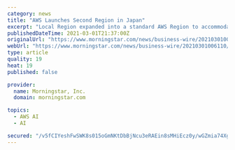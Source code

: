 ```yaml
---
category: news
title: "AWS Launches Second Region in Japan"
excerpt: "Local Region expanded into a standard AWS Region to accommodate an even greater variety of use cases and serve Japan with even lower latency Customers and AWS Partners across Japan welcome the new AWS Asia Pacific (Osaka) Region,"
publishedDateTime: 2021-03-01T21:37:00Z
originalUrl: "https://www.morningstar.com/news/business-wire/20210301006110/aws-launches-second-region-in-japan"
webUrl: "https://www.morningstar.com/news/business-wire/20210301006110/aws-launches-second-region-in-japan"
type: article
quality: 19
heat: 19
published: false

provider:
  name: Morningstar, Inc.
  domain: morningstar.com

topics:
  - AWS AI
  - AI

secured: "/v5fCIYeshFwSWK8s015oGmNKtDbBjNcu3eRAEin8sMHiEcz0y/wGZmia74XggBD6yG9V17aa5vdBZ2yaDWjf/pUGfsxHn1G5jS812v4MrtbZNofjfFnwe0XUHNiEHpQr/AYFnkypXoKai02MPiNJ3bHpfnyJ3fVK0bnjR3Obq/rFQDGgO/8WTSVIuyqH822e+MV+K2BDHgM4ZF0lfz8qYNR/Fic4KmNewFu3VK1dQ/jK/k37fjYYOyrFtBoxCOA3sYhIVTMNlQtO7um6JLFNs/1xrl04EL/eim3enG5FxkkeHUmnQonwk4cN9CeVm5PKtGcbpSyrUrgUhfzNKiPZrMwylBI6+sHfG1VH1Z+fAY=;/3lG/YGmQGOm1UEdmWmdkw=="
---
```


